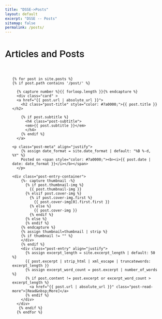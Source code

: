 ```yaml
---
title: "DSSE->Posts"
layout: default
excerpt: "DSSE -- Posts"
sitemap: false
permalink: /posts/
---
```


<h2 style="font-family: 'Roboto', sans-serif; font-weight: 500; font-size: 32px;">Articles and Posts</h2>
<br>

<ul class="posts">

	{% for post in site.posts %}
    {% if post.path contains '/post/' %}

      {% capture number %}{{ forloop.length }}{% endcapture %}	
      <div class="card" >
  	  <a href="{{ post.url | absolute_url }}">
        <h2 class="post-title" style="color: #7a0000;">{{ post.title }}</h2>

        {% if post.subtitle %}
          <h4 class="post-subtitle">
          <em>{{ post.subtitle }}</em>
          </h4>
        {% endif %}
      </a>
  	
  	<p class="post-meta" align="justify">
        {% assign date_format = site.date_format | default: "%B %-d, %Y" %}
        Posted on <span style="color: #7a0000;"><b><i>{{ post.date | date: date_format }}</i></b></span>
      </p>
          
  	<div class="post-entry-container">
        {%- capture thumbnail -%}
          {% if post.thumbnail-img %}
            {{ post.thumbnail-img }}
          {% elsif post.cover-img %}
            {% if post.cover-img.first %}
              {{ post.cover-img[0].first.first }}
            {% else %}
              {{ post.cover-img }}
            {% endif %}
          {% else %}
          {% endif %}
        {% endcapture %}
        {% assign thumbnail=thumbnail | strip %}
        {% if thumbnail != "" %}
        </div>
        {% endif %}
        <div class="post-entry" align="justify">
          {% assign excerpt_length = site.excerpt_length | default: 50 %}
          {{ post.excerpt | strip_html | xml_escape | truncatewords: excerpt_length }}
          {% assign excerpt_word_count = post.excerpt | number_of_words %}
          {% if post.content != post.excerpt or excerpt_word_count > excerpt_length %}
            <a href="{{ post.url | absolute_url }}" class="post-read-more">[Read&nbsp;More]</a>
          {% endif %}
        </div>
      </div>
       {% endif %}
	  {% endfor %}
</ul>